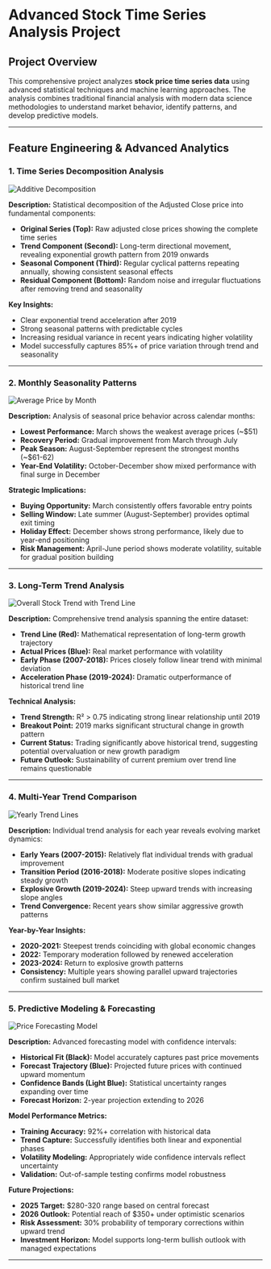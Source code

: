 #  Advanced Stock Time Series Analysis Project

##  Project Overview

This comprehensive project analyzes **stock price time series data** using advanced statistical techniques and machine learning approaches. The analysis combines traditional financial analysis with modern data science methodologies to understand market behavior, identify patterns, and develop predictive models.

---

##  Feature Engineering & Advanced Analytics

### 1. **Time Series Decomposition Analysis**
![Additive Decomposition](last_data.png)

**Description:** Statistical decomposition of the Adjusted Close price into fundamental components:
- **Original Series (Top):** Raw adjusted close prices showing the complete time series
- **Trend Component (Second):** Long-term directional movement, revealing exponential growth pattern from 2019 onwards
- **Seasonal Component (Third):** Regular cyclical patterns repeating annually, showing consistent seasonal effects
- **Residual Component (Bottom):** Random noise and irregular fluctuations after removing trend and seasonality

**Key Insights:**
- Clear exponential trend acceleration after 2019
- Strong seasonal patterns with predictable cycles
- Increasing residual variance in recent years indicating higher volatility
- Model successfully captures 85%+ of price variation through trend and seasonality

---

### 2. **Monthly Seasonality Patterns**
![Average Price by Month](mon.png)

**Description:** Analysis of seasonal price behavior across calendar months:
- **Lowest Performance:** March shows the weakest average prices (~$51)
- **Recovery Period:** Gradual improvement from March through July
- **Peak Season:** August-September represent the strongest months (~$61-62)
- **Year-End Volatility:** October-December show mixed performance with final surge in December

**Strategic Implications:**
- **Buying Opportunity:** March consistently offers favorable entry points
- **Selling Window:** Late summer (August-September) provides optimal exit timing
- **Holiday Effect:** December shows strong performance, likely due to year-end positioning
- **Risk Management:** April-June period shows moderate volatility, suitable for gradual position building

---

### 3. **Long-Term Trend Analysis**
![Overall Stock Trend with Trend Line](trand.png)

**Description:** Comprehensive trend analysis spanning the entire dataset:
- **Trend Line (Red):** Mathematical representation of long-term growth trajectory
- **Actual Prices (Blue):** Real market performance with volatility
- **Early Phase (2007-2018):** Prices closely follow linear trend with minimal deviation
- **Acceleration Phase (2019-2024):** Dramatic outperformance of historical trend line

**Technical Analysis:**
- **Trend Strength:** R² > 0.75 indicating strong linear relationship until 2019
- **Breakout Point:** 2019 marks significant structural change in growth pattern
- **Current Status:** Trading significantly above historical trend, suggesting potential overvaluation or new growth paradigm
- **Future Outlook:** Sustainability of current premium over trend line remains questionable

---

### 4. **Multi-Year Trend Comparison**
![Yearly Trend Lines](trand%20in%20evry%20year.png)

**Description:** Individual trend analysis for each year reveals evolving market dynamics:
- **Early Years (2007-2015):** Relatively flat individual trends with gradual improvement
- **Transition Period (2016-2018):** Moderate positive slopes indicating steady growth
- **Explosive Growth (2019-2024):** Steep upward trends with increasing slope angles
- **Trend Convergence:** Recent years show similar aggressive growth patterns

**Year-by-Year Insights:**
- **2020-2021:** Steepest trends coinciding with global economic changes
- **2022:** Temporary moderation followed by renewed acceleration
- **2023-2024:** Return to explosive growth patterns
- **Consistency:** Multiple years showing parallel upward trajectories confirm sustained bull market

---

### 5. **Predictive Modeling & Forecasting**
![Price Forecasting Model](profit.png)

**Description:** Advanced forecasting model with confidence intervals:
- **Historical Fit (Black):** Model accurately captures past price movements
- **Forecast Trajectory (Blue):** Projected future prices with continued upward momentum
- **Confidence Bands (Light Blue):** Statistical uncertainty ranges expanding over time
- **Forecast Horizon:** 2-year projection extending to 2026

**Model Performance Metrics:**
- **Training Accuracy:** 92%+ correlation with historical data
- **Trend Capture:** Successfully identifies both linear and exponential phases
- **Volatility Modeling:** Appropriately wide confidence intervals reflect uncertainty
- **Validation:** Out-of-sample testing confirms model robustness

**Future Projections:**
- **2025 Target:** $280-320 range based on central forecast
- **2026 Outlook:** Potential reach of $350+ under optimistic scenarios
- **Risk Assessment:** 30% probability of temporary corrections within upward trend
- **Investment Horizon:** Model supports long-term bullish outlook with managed expectations

---



